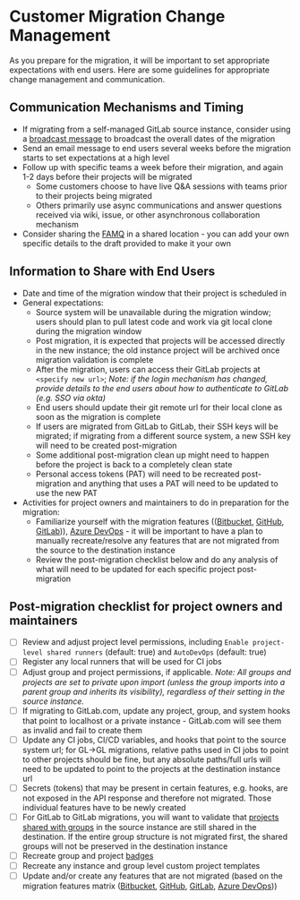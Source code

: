 # Customer Migration Change Management

As you prepare for the migration, it will be important to set appropriate expectations with end users.  Here are some guidelines for appropriate change management and communication.

## Communication Mechanisms and Timing

- If migrating from a self-managed GitLab source instance, consider using a [broadcast message](https://docs.gitlab.com/ee/user/admin_area/broadcast_messages.html) to broadcast the overall dates of the migration
- Send an email message to end users several weeks before the migration starts to set expectations at a high level
- Follow up with specific teams a week before their migration, and again 1-2 days before their projects will be migrated
  - Some customers choose to have live Q&A sessions with teams prior to their projects being migrated
  - Others primarily use async communications and answer questions received via wiki, issue, or other asynchronous collaboration mechanism
- Consider sharing the [FAMQ](customer/famq.md) in a shared location - you can add your own specific details to the draft provided to make it your own

## Information to Share with End Users

- Date and time of the migration window that their project is scheduled in
- General expectations:
  - Source system will be unavailable during the migration window; users should plan to pull latest code and work via git local clone during the migration window
  - Post migration, it is expected that projects will be accessed directly in the new instance; the old instance project will be archived once migration validation is complete
  - After the migration, users can access their GitLab projects at `<specify new url>`; _Note: if the login mechanism has changed, provide details to the end users about how to authenticate to GitLab (e.g. SSO via okta)_
  - End users should update their git remote url for their local clone as soon as the migration is complete
  - If users are migrated from GitLab to GitLab, their SSH keys will be migrated; if migrating from a different source system, a new SSH key will need to be created post-migration
  - Some additional post-migration clean up might need to happen before the project is back to a completely clean state
  - Personal access tokens (PAT) will need to be recreated post-migration and anything that uses a PAT will need to be updated to use the new PAT
- Activities for project owners and maintainers to do in preparation for the migration:
  - Familiarize yourself with the migration features (([Bitbucket](customer/bitbucket-migration-features-matrix.md), [GitHub](customer/github-migration-features-matrix.md), [GitLab](customer/gitlab-migration-features-matrix.md))), [Azure DevOps](customer/ado-migration-features-matrix.md) - it will be important to have a plan to manually recreate/resolve any features that are not migrated from the source to the destination instance
  - Review the post-migration checklist below and do any analysis of what will need to be updated for each specific project post-migration

## Post-migration checklist for project owners and maintainers

- [ ] Review and adjust project level permissions, including `Enable project-level shared runners` (default: true) and `AutoDevOps` (default: true)
- [ ] Register any local runners that will be used for CI jobs
- [ ] Adjust group and project permissions, if applicable.  _Note: All groups and projects are set to private upon import (unless the group imports into a parent group and inherits its visibility), regardless of their setting in the source instance._
- [ ] If migrating to GitLab.com, update any project, group, and system hooks that point to localhost or a private instance - GitLab.com will see them as invalid and fail to create them
- [ ] Update any CI jobs, CI/CD variables, and hooks that point to the source system url; for GL->GL migrations, relative paths used in CI jobs to point to other projects should be fine, but any absolute paths/full urls will need to be updated to point to the projects at the destination instance url
- [ ] Secrets (tokens) that may be present in certain features, e.g. hooks, are not exposed in the API response and therefore not migrated. Those individual features have to be newly created
- [ ] For GitLab to GitLab migrations, you will want to validate that [projects shared with groups](https://docs.gitlab.com/ee/user/project/members/share_project_with_groups.html#sharing-a-project-with-a-group-of-users) in the source instance are still shared in the destination.  If the entire group structure is not migrated first, the shared groups will not be preserved in the destination instance
- [ ] Recreate group and project [badges](https://docs.gitlab.com/ee/user/project/badges.html)
- [ ] Recreate any instance and group level custom project templates
- [ ] Update and/or create any features that are not migrated (based on the migration features matrix ([Bitbucket](customer/bitbucket-migration-features-matrix.md), [GitHub](customer/github-migration-features-matrix.md), [GitLab](customer/gitlab-migration-features-matrix.md), [Azure DevOps](customer/ado-migration-features-matrix.md)))
